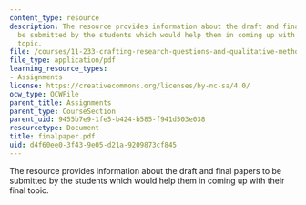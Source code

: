 ```yaml
---
content_type: resource
description: The resource provides information about the draft and final papers to
  be submitted by the students which would help them in coming up with their final
  topic.
file: /courses/11-233-crafting-research-questions-and-qualitative-methodology-fall-2005/d4f60ee03f439e05d21a9209873cf845_finalpaper.pdf
file_type: application/pdf
learning_resource_types:
- Assignments
license: https://creativecommons.org/licenses/by-nc-sa/4.0/
ocw_type: OCWFile
parent_title: Assignments
parent_type: CourseSection
parent_uid: 9455b7e9-1fe5-b424-b585-f941d503e038
resourcetype: Document
title: finalpaper.pdf
uid: d4f60ee0-3f43-9e05-d21a-9209873cf845
---
```

The resource provides information about the draft and final papers to be submitted by the students which would help them in coming up with their final topic.